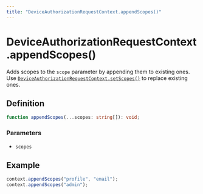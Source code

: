 ```yaml
---
title: "DeviceAuthorizationRequestContext.appendScopes()"
---
```


# DeviceAuthorizationRequestContext.appendScopes()

Adds scopes to the `scope` parameter by appending them to existing ones. Use [`DeviceAuthorizationRequestContext.setScopes()`]() to replace existing ones.

## Definition

```ts
function appendScopes(...scopes: string[]): void;
```

### Parameters

- `scopes`

## Example

```ts
context.appendScopes("profile", "email");
context.appendScopes("admin");
```
